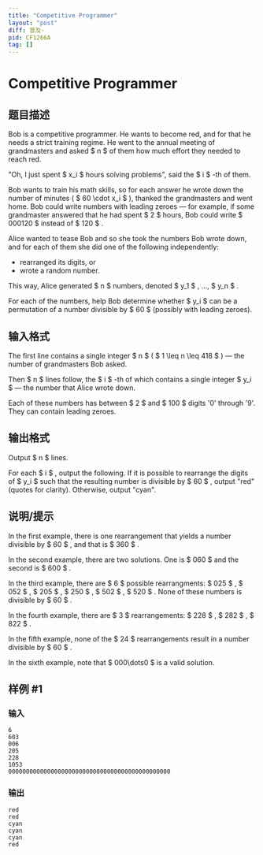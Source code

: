 ```yaml
---
title: "Competitive Programmer"
layout: "post"
diff: 普及-
pid: CF1266A
tag: []
---
```


# Competitive Programmer

## 题目描述

Bob is a competitive programmer. He wants to become red, and for that he needs a strict training regime. He went to the annual meeting of grandmasters and asked $ n $ of them how much effort they needed to reach red.

"Oh, I just spent $ x_i $ hours solving problems", said the $ i $ -th of them.

Bob wants to train his math skills, so for each answer he wrote down the number of minutes ( $ 60 \cdot x_i $ ), thanked the grandmasters and went home. Bob could write numbers with leading zeroes — for example, if some grandmaster answered that he had spent $ 2 $ hours, Bob could write $ 000120 $ instead of $ 120 $ .

Alice wanted to tease Bob and so she took the numbers Bob wrote down, and for each of them she did one of the following independently:

- rearranged its digits, or
- wrote a random number.

This way, Alice generated $ n $ numbers, denoted $ y_1 $ , ..., $ y_n $ .

For each of the numbers, help Bob determine whether $ y_i $ can be a permutation of a number divisible by $ 60 $ (possibly with leading zeroes).

## 输入格式

The first line contains a single integer $ n $ ( $ 1 \leq n \leq 418 $ ) — the number of grandmasters Bob asked.

Then $ n $ lines follow, the $ i $ -th of which contains a single integer $ y_i $ — the number that Alice wrote down.

Each of these numbers has between $ 2 $ and $ 100 $ digits '0' through '9'. They can contain leading zeroes.

## 输出格式

Output $ n $ lines.

For each $ i $ , output the following. If it is possible to rearrange the digits of $ y_i $ such that the resulting number is divisible by $ 60 $ , output "red" (quotes for clarity). Otherwise, output "cyan".

## 说明/提示

In the first example, there is one rearrangement that yields a number divisible by $ 60 $ , and that is $ 360 $ .

In the second example, there are two solutions. One is $ 060 $ and the second is $ 600 $ .

In the third example, there are $ 6 $ possible rearrangments: $ 025 $ , $ 052 $ , $ 205 $ , $ 250 $ , $ 502 $ , $ 520 $ . None of these numbers is divisible by $ 60 $ .

In the fourth example, there are $ 3 $ rearrangements: $ 228 $ , $ 282 $ , $ 822 $ .

In the fifth example, none of the $ 24 $ rearrangements result in a number divisible by $ 60 $ .

In the sixth example, note that $ 000\dots0 $ is a valid solution.

## 样例 #1

### 输入

```
6
603
006
205
228
1053
0000000000000000000000000000000000000000000000

```

### 输出

```
red
red
cyan
cyan
cyan
red

```

